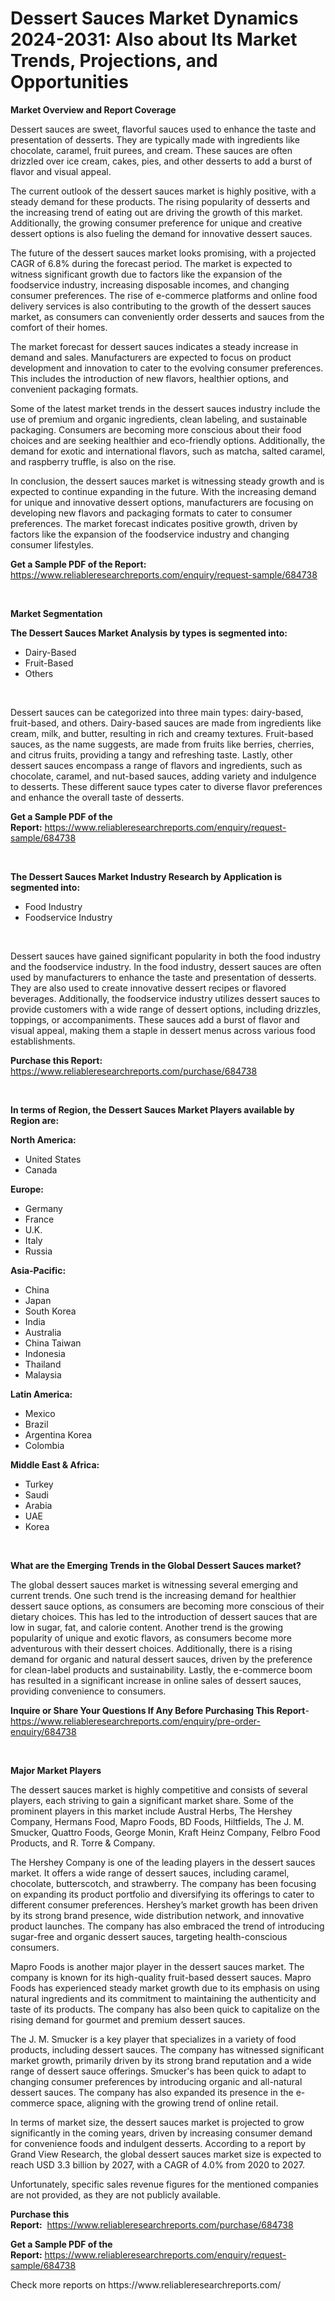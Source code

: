 <p><h1>Dessert Sauces Market Dynamics 2024-2031: Also about Its Market Trends, Projections, and Opportunities</h1></p><p><strong>Market Overview and Report Coverage</strong></p>
<p><p>Dessert sauces are sweet, flavorful sauces used to enhance the taste and presentation of desserts. They are typically made with ingredients like chocolate, caramel, fruit purees, and cream. These sauces are often drizzled over ice cream, cakes, pies, and other desserts to add a burst of flavor and visual appeal.</p><p>The current outlook of the dessert sauces market is highly positive, with a steady demand for these products. The rising popularity of desserts and the increasing trend of eating out are driving the growth of this market. Additionally, the growing consumer preference for unique and creative dessert options is also fueling the demand for innovative dessert sauces.</p><p>The future of the dessert sauces market looks promising, with a projected CAGR of 6.8% during the forecast period. The market is expected to witness significant growth due to factors like the expansion of the foodservice industry, increasing disposable incomes, and changing consumer preferences. The rise of e-commerce platforms and online food delivery services is also contributing to the growth of the dessert sauces market, as consumers can conveniently order desserts and sauces from the comfort of their homes.</p><p>The market forecast for dessert sauces indicates a steady increase in demand and sales. Manufacturers are expected to focus on product development and innovation to cater to the evolving consumer preferences. This includes the introduction of new flavors, healthier options, and convenient packaging formats.</p><p>Some of the latest market trends in the dessert sauces industry include the use of premium and organic ingredients, clean labeling, and sustainable packaging. Consumers are becoming more conscious about their food choices and are seeking healthier and eco-friendly options. Additionally, the demand for exotic and international flavors, such as matcha, salted caramel, and raspberry truffle, is also on the rise.</p><p>In conclusion, the dessert sauces market is witnessing steady growth and is expected to continue expanding in the future. With the increasing demand for unique and innovative dessert options, manufacturers are focusing on developing new flavors and packaging formats to cater to consumer preferences. The market forecast indicates positive growth, driven by factors like the expansion of the foodservice industry and changing consumer lifestyles.</p></p>
<p><strong>Get a Sample PDF of the Report:</strong> <a href="https://www.reliableresearchreports.com/enquiry/request-sample/684738">https://www.reliableresearchreports.com/enquiry/request-sample/684738</a></p>
<p>&nbsp;</p>
<p><strong>Market Segmentation</strong></p>
<p><strong>The Dessert Sauces Market Analysis by types is segmented into:</strong></p>
<p><ul><li>Dairy-Based</li><li>Fruit-Based</li><li>Others</li></ul></p>
<p>&nbsp;</p>
<p><p>Dessert sauces can be categorized into three main types: dairy-based, fruit-based, and others. Dairy-based sauces are made from ingredients like cream, milk, and butter, resulting in rich and creamy textures. Fruit-based sauces, as the name suggests, are made from fruits like berries, cherries, and citrus fruits, providing a tangy and refreshing taste. Lastly, other dessert sauces encompass a range of flavors and ingredients, such as chocolate, caramel, and nut-based sauces, adding variety and indulgence to desserts. These different sauce types cater to diverse flavor preferences and enhance the overall taste of desserts.</p></p>
<p><strong>Get a Sample PDF of the Report:</strong>&nbsp;<a href="https://www.reliableresearchreports.com/enquiry/request-sample/684738">https://www.reliableresearchreports.com/enquiry/request-sample/684738</a></p>
<p>&nbsp;</p>
<p><strong>The Dessert Sauces Market Industry Research by Application is segmented into:</strong></p>
<p><ul><li>Food Industry</li><li>Foodservice Industry</li></ul></p>
<p>&nbsp;</p>
<p><p>Dessert sauces have gained significant popularity in both the food industry and the foodservice industry. In the food industry, dessert sauces are often used by manufacturers to enhance the taste and presentation of desserts. They are also used to create innovative dessert recipes or flavored beverages. Additionally, the foodservice industry utilizes dessert sauces to provide customers with a wide range of dessert options, including drizzles, toppings, or accompaniments. These sauces add a burst of flavor and visual appeal, making them a staple in dessert menus across various food establishments.</p></p>
<p><strong>Purchase this Report:</strong>&nbsp; <a href="https://www.reliableresearchreports.com/purchase/684738">https://www.reliableresearchreports.com/purchase/684738</a></p>
<p>&nbsp;</p>
<p><strong>In terms of Region, the Dessert Sauces Market Players available by Region are:</strong></p>
<p>
    <p> <strong> North America: </strong>
        <ul>
            <li>United States</li>
            <li>Canada</li>
        </ul>
        </p> 
    <p> <strong> Europe: </strong>
        <ul>
            <li>Germany</li>
            <li>France</li>
            <li>U.K.</li>
            <li>Italy</li>
            <li>Russia</li>
        </ul>
        </p> 
    <p> <strong> Asia-Pacific: </strong>
        <ul>
            <li>China</li>
            <li>Japan</li>
            <li>South Korea</li>
            <li>India</li>
            <li>Australia</li>
            <li>China Taiwan</li>
            <li>Indonesia</li>
            <li>Thailand</li>
            <li>Malaysia</li>
        </ul>
        </p> 
    <p> <strong> Latin America: </strong>
        <ul>
            <li>Mexico</li>
            <li>Brazil</li>
            <li>Argentina Korea</li>
            <li>Colombia</li>
        </ul>
        </p> 
    <p> <strong> Middle East & Africa: </strong>
        <ul>
            <li>Turkey</li>
            <li>Saudi</li>
            <li>Arabia</li>
            <li>UAE</li>
            <li>Korea</li>
        </ul>
    </p>
    </p>
<p>&nbsp;</p>
<p><strong>What are the Emerging Trends in the Global Dessert Sauces market?</strong></p>
<p><p>The global dessert sauces market is witnessing several emerging and current trends. One such trend is the increasing demand for healthier dessert sauce options, as consumers are becoming more conscious of their dietary choices. This has led to the introduction of dessert sauces that are low in sugar, fat, and calorie content. Another trend is the growing popularity of unique and exotic flavors, as consumers become more adventurous with their dessert choices. Additionally, there is a rising demand for organic and natural dessert sauces, driven by the preference for clean-label products and sustainability. Lastly, the e-commerce boom has resulted in a significant increase in online sales of dessert sauces, providing convenience to consumers.</p></p>
<p><strong>Inquire or Share Your Questions If Any Before Purchasing This Report</strong>- <a href="https://www.reliableresearchreports.com/enquiry/pre-order-enquiry/684738">https://www.reliableresearchreports.com/enquiry/pre-order-enquiry/684738</a></p>
<p>&nbsp;</p>
<p><strong>Major Market Players</strong></p>
<p><p>The dessert sauces market is highly competitive and consists of several players, each striving to gain a significant market share. Some of the prominent players in this market include Austral Herbs, The Hershey Company, Hermans Food, Mapro Foods, BD Foods, Hiltfields, The J. M. Smucker, Quattro Foods, George Monin, Kraft Heinz Company, Felbro Food Products, and R. Torre & Company.</p><p>The Hershey Company is one of the leading players in the dessert sauces market. It offers a wide range of dessert sauces, including caramel, chocolate, butterscotch, and strawberry. The company has been focusing on expanding its product portfolio and diversifying its offerings to cater to different consumer preferences. Hershey’s market growth has been driven by its strong brand presence, wide distribution network, and innovative product launches. The company has also embraced the trend of introducing sugar-free and organic dessert sauces, targeting health-conscious consumers.</p><p>Mapro Foods is another major player in the dessert sauces market. The company is known for its high-quality fruit-based dessert sauces. Mapro Foods has experienced steady market growth due to its emphasis on using natural ingredients and its commitment to maintaining the authenticity and taste of its products. The company has also been quick to capitalize on the rising demand for gourmet and premium dessert sauces.</p><p>The J. M. Smucker is a key player that specializes in a variety of food products, including dessert sauces. The company has witnessed significant market growth, primarily driven by its strong brand reputation and a wide range of dessert sauce offerings. Smucker's has been quick to adapt to changing consumer preferences by introducing organic and all-natural dessert sauces. The company has also expanded its presence in the e-commerce space, aligning with the growing trend of online retail.</p><p>In terms of market size, the dessert sauces market is projected to grow significantly in the coming years, driven by increasing consumer demand for convenience foods and indulgent desserts. According to a report by Grand View Research, the global dessert sauces market size is expected to reach USD 3.3 billion by 2027, with a CAGR of 4.0% from 2020 to 2027.</p><p>Unfortunately, specific sales revenue figures for the mentioned companies are not provided, as they are not publicly available.</p></p>
<p><strong>Purchase this Report:</strong>&nbsp;&nbsp;<a href="https://www.reliableresearchreports.com/purchase/684738">https://www.reliableresearchreports.com/purchase/684738</a></p>
<p></p>
<p><strong>Get a Sample PDF of the Report:</strong>&nbsp;<a href="https://www.reliableresearchreports.com/enquiry/request-sample/684738">https://www.reliableresearchreports.com/enquiry/request-sample/684738</a></p>
<p>Check more reports on https://www.reliableresearchreports.com/</p>